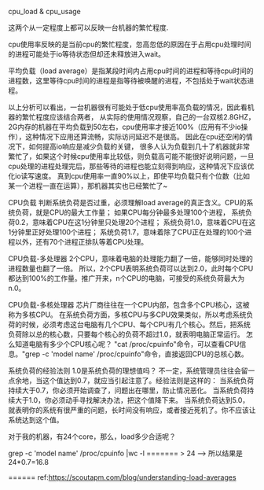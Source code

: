 cpu_load & cpu_usage


这两个从一定程度上都可以反映一台机器的繁忙程度.

cpu使用率反映的是当前cpu的繁忙程度，忽高忽低的原因在于占用cpu处理时间的进程可能处于io等待状态但却还未释放进入wait。

平均负载（load average）是指某段时间内占用cpu时间的进程和等待cpu时间的进程数，这里等待cpu时间的进程是指等待被唤醒的进程，不包括处于wait状态进程。

以上分析可以看出，一台机器很有可能处于低cpu使用率高负载的情况，因此看机器的繁忙程度应该结合两者，
从实际的使用情况观察，自己的一台双核2.8GHZ，2G内存的机器在平均负载到50左右，cpu使用率才接近100%（应用有不少io操作），这种情况下应用还算流畅，实际访问延迟不是很高。
因此在cpu还空闲的情况下，如何提高io响应是减少负载的关键，
很多人认为负载到几十了机器就非常繁忙了，如果这个时候cpu使用率比较低，则负载高可能不能很好说明问题，一旦cpu处理的进程处理完后，那些等待的进程也能立刻得到响应，这种情况下应该优化io读写速度。
真到cpu使用率一直90%以上，即使平均负载只有个位数（比如某一个进程一直在运算），那机器其实也已经繁忙了~



CPU负载
判断系统负荷是否过重，必须理解load average的真正含义。CPU的系统负荷，就是CPU的最大工作量；
如果CPU每分钟最多处理100个进程，
系统负荷0.2，意味着CPU在这1分钟里只处理20个进程；
系统负荷1.0，意味着CPU在这1分钟里正好处理100个进程；
系统负荷1.7，意味着除了CPU正在处理的100个进程以外，还有70个进程正排队等着CPU处理。


CPU负载-多处理器
2个CPU，意味着电脑的处理能力翻了一倍，能够同时处理的进程数量也翻了一倍。
所以，2个CPU表明系统负荷可以达到2.0，此时每个CPU都达到100%的工作量。推广开来，n个CPU的电脑，可接受的系统负荷最大为n.0。


CPU负载-多核处理器
芯片厂商往往在一个CPU内部，包含多个CPU核心，这被称为多核CPU。
在系统负荷方面，多核CPU与多CPU效果类似，所以考虑系统负荷的时候，必须考虑这台电脑有几个CPU、每个CPU有几个核心。然后，把系统负荷除以总的核心数，只要每个核心的负荷不超过1.0，就表明电脑正常运行。
怎么知道电脑有多少个CPU核心呢？
"cat /proc/cpuinfo"命令，可以查看CPU信息。"grep -c 'model name' /proc/cpuinfo"命令，直接返回CPU的总核心数。


系统负荷的经验法则
1.0是系统负荷的理想值吗？
不一定，系统管理员往往会留一点余地，当这个值达到0.7，就应当引起注意了。经验法则是这样的：
当系统负荷持续大于0.7，你必须开始调查了，问题出在哪里，防止情况恶化。
当系统负荷持续大于1.0，你必须动手寻找解决办法，把这个值降下来。
当系统负荷达到5.0，就表明你的系统有很严重的问题，长时间没有响应，或者接近死机了。你不应该让系统达到这个值。

对于我的机器，有24个core，那么，load多少合适呢？

grep -c 'model name' /proc/cpuinfo |wc -l    ======= > 24   --> 所以结果是24*0.7=16.8








======
ref:https://scoutapm.com/blog/understanding-load-averages

